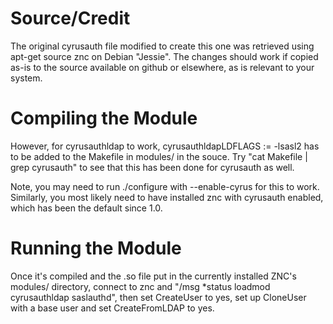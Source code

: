 # Source/Credit

The original cyrusauth file modified to create this one was retrieved using
apt-get source znc on Debian "Jessie". The changes should work if copied as-is
to the source available on github or elsewhere, as is relevant to your system.

# Compiling the Module

However, for cyrusauthldap to work, cyrusauthldapLDFLAGS := -lsasl2 has to be
added to the Makefile in modules/ in the souce. Try "cat Makefile | grep
cyrusauth" to see that this has been done for cyrusauth as well.

Note, you may need to run ./configure with --enable-cyrus for this to work.
Similarly, you most likely need to have installed znc with cyrusauth enabled,
which has been the default since 1.0.

# Running the Module

Once it's compiled and the .so file put in the currently installed ZNC's
modules/ directory, connect to znc and "/msg *status loadmod cyrusauthldap
saslauthd", then set CreateUser to yes, set up CloneUser with a base user and
set CreateFromLDAP to yes.
